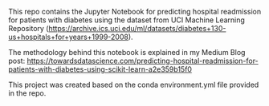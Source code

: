 
This repo contains the Jupyter Notebook for predicting hospital readmission for patients with diabetes using the dataset from UCI Machine Learning Repository (https://archive.ics.uci.edu/ml/datasets/diabetes+130-us+hospitals+for+years+1999-2008). 

The methodology behind this notebook is explained in my Medium Blog post: https://towardsdatascience.com/predicting-hospital-readmission-for-patients-with-diabetes-using-scikit-learn-a2e359b15f0

This project was created based on the conda environment.yml file provided in the repo. 